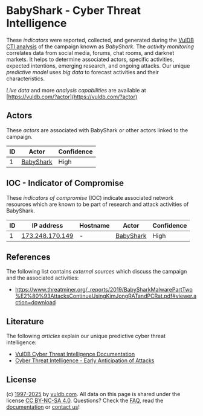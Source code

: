 # BabyShark - Cyber Threat Intelligence

These _indicators_ were reported, collected, and generated during the [VulDB CTI analysis](https://vuldb.com/?kb.cti) of the campaign known as _BabyShark_. The _activity monitoring_ correlates data from social media, forums, chat rooms, and darknet markets. It helps to determine associated actors, specific activities, expected intentions, emerging research, and ongoing attacks. Our unique _predictive model_ uses _big data_ to forecast activities and their characteristics.

_Live data_ and more _analysis capabilities_ are available at [https://vuldb.com/?actor](https://vuldb.com/?actor)

## Actors

These _actors_ are associated with BabyShark or other actors linked to the campaign.

ID | Actor | Confidence
-- | ----- | ----------
1 | [BabyShark](https://vuldb.com/?actor.babyshark) | High

## IOC - Indicator of Compromise

These _indicators of compromise_ (IOC) indicate associated network resources which are known to be part of research and attack activities of BabyShark.

ID | IP address | Hostname | Actor | Confidence
-- | ---------- | -------- | ----- | ----------
1 | [173.248.170.149](https://vuldb.com/?ip.173.248.170.149) | - | [BabyShark](https://vuldb.com/?actor.babyshark) | High

## References

The following list contains _external sources_ which discuss the campaign and the associated activities:

* https://www.threatminer.org/_reports/2019/BabySharkMalwarePartTwo%E2%80%93AttacksContinueUsingKimJongRATandPCRat.pdf#viewer.action=download

## Literature

The following _articles_ explain our unique predictive cyber threat intelligence:

* [VulDB Cyber Threat Intelligence Documentation](https://vuldb.com/?kb.cti)
* [Cyber Threat Intelligence - Early Anticipation of Attacks](https://www.scip.ch/en/?labs.20201022)

## License

(c) [1997-2025](https://vuldb.com/?kb.changelog) by [vuldb.com](https://vuldb.com/?kb.about). All data on this page is shared under the license [CC BY-NC-SA 4.0](https://creativecommons.org/licenses/by-nc-sa/4.0/). Questions? Check the [FAQ](https://vuldb.com/?kb.faq), read the [documentation](https://vuldb.com/?kb) or [contact us](https://vuldb.com/?contact)!
